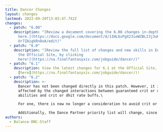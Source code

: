 ```yaml
---
title: Dancer Changes
layout: changes
lastmod: 2022-09-20T13:03:47.742Z
changes:
  - patch: "6.08"
    description: "[Review a document covering the 6.08 changes in-depth by clicking
      here.](https://docs.google.com/document/d/1IHL6sPgX23ieWZBLI3j3uHSN-rN6Gj\
      Ur7ZAigkRn8oA/edit)"
  - patch: "6.0"
    description: "[Review the full list of changes and new skills in Endwalker on
      the Official Site, by clicking
      here!](https://na.finalfantasyxiv.com/jobguide/dancer/)"
  - patch: "6.1"
    description: View the latest changes for 6.1 at the Official Site, located
      [here](https://na.finalfantasyxiv.com/jobguide/dancer/)!
  - patch: "6.2"
    description: >-
      Dancer has not been changed directly in this patch. However, it is
      affected by the changed interactions between guaranteed crit or dhit
      abilities and crit or dhit rate buffs.\

      For one, there is now no longer a consideration to avoid crit or dhit buffs with Starfall Dance, since the Ability will now receive full benefit from these buffs.\

      Additionally, the Dance Partner priority list will change, since a major factor in Dance Partner choice was the benefit from Devilment.
authors:
  - Balance-DNC-Staff
---
```

